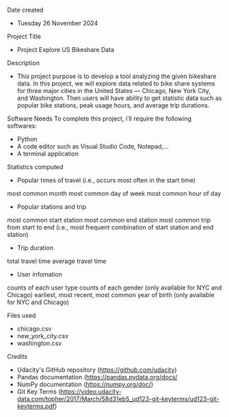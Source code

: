 Date created
- Tuesday 26 November 2024

Project Title
- Project Explore US Bikeshare Data

Description
- This project purpose is to develop a tool analyzing the given bikeshare data. In this project, we will explore data related to bike share systems for three major cities in the United States — Chicago, New York City, and Washington. Then users will have ability to get statistic data such as popular bike stations, peak usage hours, and average trip durations.

Software Needs
To complete this project, i'll require the following softwares:
- Python
- A code editor such as Visual Studio Code, Notepad,...
- A terminal application

Statistics computed
- Popular times of travel (i.e., occurs most often in the start time)

most common month
most common day of week
most common hour of day

- Popular stations and trip

most common start station
most common end station
most common trip from start to end (i.e., most frequent combination of start station and end station)

- Trip duration

total travel time
average travel time

- User infomation

counts of each user type
counts of each gender (only available for NYC and Chicago)
earliest, most recent, most common year of birth (only available for NYC and Chicago)

Files used
- chicago.csv
- new_york_city.csv
- washington.csv

Credits
- Udacity's GitHub repository (https://github.com/udacity)
- Pandas documentation (https://pandas.pydata.org/docs/
- NumPy documentation (https://numpy.org/doc/)
- Git Key Terms (https://video.udacity-data.com/topher/2017/March/58d31eb5_ud123-git-keyterms/ud123-git-keyterms.pdf)
